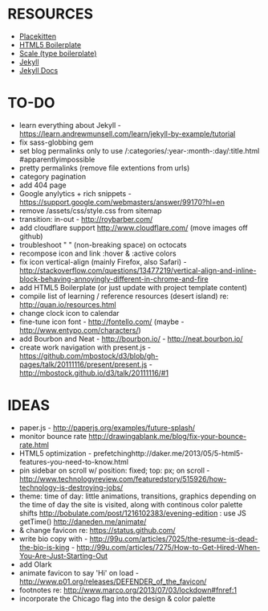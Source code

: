 # RESOURCES
- [Placekitten](http://placekitten.com/960/300)
- [HTML5 Boilerplate](https://github.com/h5bp/html5-boilerplate)
- [Scale (type boilerplate)](https://github.com/viljamis/Scale)
- [Jekyll](https://github.com/mojombo/jekyll/wiki)
- [Jekyll Docs](http://jekyllrb.com/docs/home/)

# TO-DO
- learn everything about Jekyll - https://learn.andrewmunsell.com/learn/jekyll-by-example/tutorial
- fix sass-globbing gem
- set blog permalinks only to use /:categories/:year-:month-:day/:title.html #apparentlyimpossible
- pretty permalinks (remove file extentions from urls)
- category pagination
- add 404 page
- Google anylytics + rich snippets - https://support.google.com/webmasters/answer/99170?hl=en
- remove /assets/css/style.css from sitemap
- transition: in-out - http://roybarber.com/
- add cloudflare support http://www.cloudflare.com/ (move images off github)
- troubleshoot "&nbsp;" (non-breaking space) on octocats
- recompose icon and link :hover & :active colors
- fix icon vertical-align (mainly Firefox, also Safari) - http://stackoverflow.com/questions/13477219/vertical-align-and-inline-block-behaving-annoyingly-different-in-chrome-and-fire
- add HTML5 Boilerplate (or just update with project template content)
- compile list of learning / reference resources (desert island) re: http://quan.io/resources.html
- change clock icon to calendar
- fine-tune icon font - http://fontello.com/ (maybe - http://www.entypo.com/characters/)
- add Bourbon and Neat - http://bourbon.io/ - http://neat.bourbon.io/
- create work navigation with present.js - https://github.com/mbostock/d3/blob/gh-pages/talk/20111116/present/present.js - http://mbostock.github.io/d3/talk/20111116/#1

# IDEAS
- paper.js - http://paperjs.org/examples/future-splash/
- monitor bounce rate http://drawingablank.me/blog/fix-your-bounce-rate.html
- HTML5 optimization - prefetchinghttp://daker.me/2013/05/5-html5-features-you-need-to-know.html
- pin sidebar on scroll w/ position: fixed; top: px; on scroll - http://www.technologyreview.com/featuredstory/515926/how-technology-is-destroying-jobs/
- theme: time of day: little animations, transitions, graphics depending on the time of day the site is visited, along with continous color palette shifts http://bobulate.com/post/1216102383/evening-edition : use JS getTime()   http://daneden.me/animate/
- & change favicon re: https://status.github.com/
- write bio copy with - http://99u.com/articles/7025/the-resume-is-dead-the-bio-is-king - http://99u.com/articles/7275/How-to-Get-Hired-When-You-Are-Just-Starting-Out
- add Olark
- animate favicon to say 'Hi' on load - http://www.p01.org/releases/DEFENDER_of_the_favicon/
- footnotes re: http://www.marco.org/2013/07/03/lockdown#fnref:1
- incorporate the Chicago flag into the design & color palette
